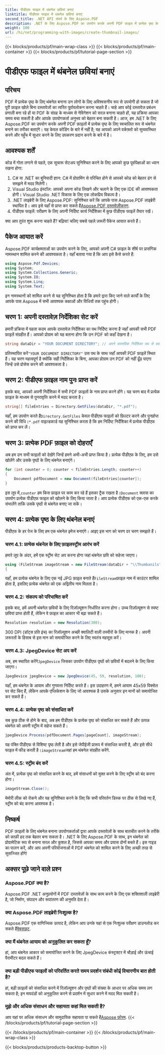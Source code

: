 ```yaml
---
title: पीडीएफ फाइल में थंबनेल छवियां बनाएं
linktitle: पीडीएफ फाइल में थंबनेल छवियां बनाएं
second_title: .NET API संदर्भ के लिए Aspose.PDF
description: .NET के लिए Aspose.PDF का उपयोग करके अपनी PDF फ़ाइल में प्रत्येक पृष्ठ के लिए थंबनेल छवियाँ आसानी से बनाएँ। अपने दस्तावेज़ पूर्वावलोकन अनुभव को बेहतर बनाएँ।
weight: 100
url: /hi/net/programming-with-images/create-thumbnail-images/
---
```


{{< blocks/products/pf/main-wrap-class >}}
{{< blocks/products/pf/main-container >}}
{{< blocks/products/pf/tutorial-page-section >}}

# पीडीएफ फाइल में थंबनेल छवियां बनाएं

## परिचय

PDF में प्रत्येक पृष्ठ के लिए थंबनेल बनाना उन लोगों के लिए अविश्वसनीय रूप से उपयोगी हो सकता है जो पूरी फ़ाइल खोले बिना दस्तावेज़ों का त्वरित पूर्वावलोकन करना चाहते हैं। चाहे आप कोई दस्तावेज़ प्रबंधन प्रणाली बना रहे हों या PDF के संग्रह के माध्यम से नेविगेशन को सरल बनाना चाहते हों, यह प्रक्रिया आपका समय बचा सकती है और आपके उपयोगकर्ता अनुभव को बेहतर बना सकती है। आज, हम .NET के लिए Aspose.PDF का उपयोग करके अपनी PDF फ़ाइलों में प्रत्येक पृष्ठ के लिए स्वचालित रूप से थंबनेल बनाने का तरीका बताएंगे। यह केवल कोडिंग के बारे में नहीं है; यह आपको अपने वर्कफ़्लो को सुव्यवस्थित करने और पहुँच में सुधार करने के लिए उपकरण प्रदान करने के बारे में है।

## आवश्यक शर्तें

कोड में गोता लगाने से पहले, एक सुचारू सेटअप सुनिश्चित करने के लिए आपको कुछ पूर्वापेक्षाओं का ध्यान रखना होगा:

1. C# या .NET का बुनियादी ज्ञान: C# में प्रोग्रामिंग से परिचित होने से आपको कोड को बेहतर ढंग से समझने में मदद मिलेगी।
2. Visual Studio इंस्टॉल: आपको अपना कोड लिखने और चलाने के लिए एक IDE की आवश्यकता होगी। Visual Studio .NET विकास के लिए एक लोकप्रिय विकल्प है।
3. .NET लाइब्रेरी के लिए Aspose.PDF: सुनिश्चित करें कि आपके पास Aspose.PDF लाइब्रेरी स्थापित है। आप इसे यहाँ से प्राप्त कर सकते हैं[Aspose.PDF दस्तावेज़ीकरण](https://reference.aspose.com/pdf/net/).
4. पीडीएफ फाइलें: परीक्षण के लिए अपनी निर्दिष्ट कार्य निर्देशिका में कुछ पीडीएफ फाइलें तैयार रखें।

क्या आप तुरंत शुरू करना चाहते हैं? बढ़िया! चलिए सबसे पहले ज़रूरी पैकेज आयात करते हैं।

## पैकेज आयात करें

Aspose.PDF कार्यक्षमताओं का उपयोग करने के लिए, आपको अपनी C# फ़ाइल के शीर्ष पर प्रासंगिक नामस्थान शामिल करने की आवश्यकता है। यहाँ बताया गया है कि आप इसे कैसे करते हैं:

```csharp
using Aspose.Pdf.Devices;
using System;
using System.Collections.Generic;
using System.IO;
using System.Linq;
using System.Text;
```

इन नामस्थानों को शामिल करने से यह सुनिश्चित होता है कि हमारे द्वारा किए जाने वाले कार्यों के लिए आपके पास Aspose में सभी आवश्यक कक्षाओं और विधियों तक पहुंच होगी।

## चरण 1: अपनी दस्तावेज़ निर्देशिका सेट करें

हमारी प्रक्रिया में पहला कदम आपके दस्तावेज़ निर्देशिका का पथ निर्दिष्ट करना है जहाँ आपकी सभी PDF फ़ाइलें संग्रहीत हैं। आपको प्रोग्राम को यह बताना होगा कि उन PDF को कहाँ देखना है। 

```csharp
string dataDir = "YOUR DOCUMENT DIRECTORY"; // अपने वास्तविक निर्देशिका पथ से बदलें
```

 प्रतिस्थापित करें`"YOUR DOCUMENT DIRECTORY"` उस पथ के साथ जहाँ आपकी PDF फ़ाइलें स्थित हैं। यह चरण महत्वपूर्ण है क्योंकि सही निर्देशिका के बिना, आपका प्रोग्राम उन PDF को नहीं ढूँढ पाएगा जिन्हें उसे प्रोसेस करने की आवश्यकता है।

## चरण 2: पीडीएफ फ़ाइल नाम पुनः प्राप्त करें

इसके बाद, आपको अपनी निर्देशिका में सभी PDF फ़ाइलों के नाम प्राप्त करने होंगे। यह चरण बाद में प्रत्येक फ़ाइल के माध्यम से पुनरावृत्ति करने में मदद करता है। 

```csharp
string[] fileEntries = Directory.GetFiles(dataDir, "*.pdf");
```

 यहाँ, हम उपयोग करते हैं`Directory.GetFiles` केवल पीडीएफ फाइलों को फ़िल्टर करने और पुनर्प्राप्त करने की विधि।`*.pdf` वाइल्डकार्ड यह सुनिश्चित करता है कि हम निर्दिष्ट निर्देशिका में प्रत्येक पीडीएफ को प्राप्त कर लें। 

## चरण 3: प्रत्येक PDF फ़ाइल को दोहराएँ

अब हम उन सभी फाइलों को देखेंगे जिन्हें हमने अभी-अभी प्राप्त किया है। प्रत्येक पीडीएफ के लिए, हम उसे खोलेंगे और उसके पृष्ठों के लिए थंबनेल बनाएंगे। 

```csharp
for (int counter = 0; counter < fileEntries.Length; counter++)
{
    Document pdfDocument = new Document(fileEntries[counter]);
}
```

 इस लूप में,`counter` हम किस फ़ाइल पर काम कर रहे हैं इसका ट्रैक रखता है।`Document` क्लास का उपयोग प्रत्येक पीडीएफ फाइल को खोलने के लिए किया जाता है। आप प्रत्येक पीडीएफ को एक-एक करके संभालेंगे ताकि उसके पृष्ठों से थंबनेल बनाए जा सकें।

## चरण 4: प्रत्येक पृष्ठ के लिए थंबनेल बनाएं

पीडीएफ के हर पेज के लिए हम एक थंबनेल इमेज बनाएंगे। आइए इस भाग को चरण दर चरण समझते हैं।

### चरण 4.1: प्रत्येक थंबनेल के लिए फ़ाइलस्ट्रीम आरंभ करें

हमारे लूप के अंदर, हमें एक स्ट्रीम सेट अप करना होगा जहां थंबनेल छवि को सहेजा जाएगा।

```csharp
using (FileStream imageStream = new FileStream(dataDir + "\\Thumbanils" + counter.ToString() + "_" + pageCount + ".jpg", FileMode.Create))
{
```

 यहाँ, हम प्रत्येक थंबनेल के लिए एक नई JPG फ़ाइल बनाते हैं`FileStream`फ़ाइल नाम में काउंटर शामिल होता है, इसलिए प्रत्येक थंबनेल को एक अद्वितीय नाम मिलता है।

### चरण 4.2: संकल्प को परिभाषित करें

इसके बाद, हमें अपनी थंबनेल छवियों के लिए रिज़ॉल्यूशन निर्धारित करना होगा। उच्च रिज़ॉल्यूशन से स्पष्ट छवियां प्राप्त होती हैं, लेकिन वे फ़ाइल का आकार भी बढ़ा सकते हैं।

```csharp
Resolution resolution = new Resolution(300);
```

300 DPI (डॉट्स प्रति इंच) का रिज़ॉल्यूशन अच्छी क्वालिटी वाली तस्वीरों के लिए मानक है। अपनी ज़रूरतों के हिसाब से इस मान को समायोजित करने के लिए स्वतंत्र महसूस करें।

### चरण 4.3: JpegDevice सेट अप करें

 अब, हम स्थापित करेंगे`JpegDevice` जिसका उपयोग पीडीएफ पृष्ठों को छवियों में बदलने के लिए किया जाएगा।

```csharp
JpegDevice jpegDevice = new JpegDevice(45, 59, resolution, 100);
```

यहाँ, हम थंबनेल के आयाम और गुणवत्ता निर्दिष्ट करते हैं। इस उदाहरण में, हमने आयाम 45x59 पिक्सेल पर सेट किए हैं, लेकिन आपके एप्लिकेशन के लिए जो आवश्यक है उसके अनुसार इन मानों को समायोजित कर सकते हैं।

### चरण 4.4: प्रत्येक पृष्ठ को संसाधित करें

सब कुछ ठीक से होने के बाद, अब हम पीडीएफ के प्रत्येक पृष्ठ को संसाधित कर सकते हैं और उत्पन्न थंबनेल को अपनी स्ट्रीम में सहेज सकते हैं।

```csharp
jpegDevice.Process(pdfDocument.Pages[pageCount], imageStream);
```

 यह पंक्ति पीडीएफ से विशिष्ट पृष्ठ लेती है और इसे जेपीईजी प्रारूप में संसाधित करती है, और इसे सीधे फाइल में फीड करती है।`imageStream`जहां हम थंबनेल संग्रहीत करेंगे.

### चरण 4.5: स्ट्रीम बंद करें

अंत में, प्रत्येक पृष्ठ को संसाधित करने के बाद, हमें संसाधनों को मुक्त करने के लिए स्ट्रीम को बंद करना होगा।

```csharp
imageStream.Close();
```

मेमोरी लीक को रोकने और यह सुनिश्चित करने के लिए कि सभी परिवर्तन डिस्क पर ठीक से लिखे गए हैं, स्ट्रीम को बंद करना आवश्यक है।

## निष्कर्ष

PDF फ़ाइलों के लिए थंबनेल बनाना उपयोगकर्ताओं द्वारा आपके दस्तावेज़ों के साथ बातचीत करने के तरीके को काफ़ी हद तक बेहतर बना सकता है। .NET के लिए Aspose.PDF के साथ, इन थंबनेल को प्रोग्रामेटिक रूप से बनाना सरल और कुशल है, जिससे आपका समय और प्रयास दोनों बचते हैं। इस गाइड का पालन करें, और आप अपनी परियोजनाओं में PDF थंबनेल को शामिल करने के लिए अच्छी तरह से सुसज्जित होंगे!

## अक्सर पूछे जाने वाले प्रश्न

### Aspose.PDF क्या है?  
Aspose.PDF .NET अनुप्रयोगों में PDF दस्तावेज़ों के साथ काम करने के लिए एक शक्तिशाली लाइब्रेरी है, जो निर्माण, संपादन और रूपांतरण की अनुमति देता है।

### क्या Aspose.PDF लाइब्रेरी निःशुल्क है?  
 Aspose.PDF एक वाणिज्यिक उत्पाद है, लेकिन आप उनके यहां से एक निःशुल्क परीक्षण डाउनलोड कर सकते हैं[वेबसाइट](https://releases.aspose.com/).

### क्या मैं थंबनेल आयाम को अनुकूलित कर सकता हूँ?  
हां, आप थंबनेल आकार को समायोजित करने के लिए JpegDevice कंस्ट्रक्टर में चौड़ाई और ऊंचाई पैरामीटर बदल सकते हैं।

### क्या बड़ी पीडीएफ फाइलों को परिवर्तित करते समय प्रदर्शन संबंधी कोई विचारणीय बात होती है?  
हां, बड़ी फ़ाइलों को संसाधित करने में रिज़ॉल्यूशन और पृष्ठों की संख्या के आधार पर अधिक समय लग सकता है; इन मापदंडों को अनुकूलित करने से प्रदर्शन में सुधार करने में मदद मिल सकती है।

### मुझे और अधिक संसाधन और सहायता कहां मिल सकती है?  
 आप यहां पर अधिक संसाधन और सामुदायिक सहायता पा सकते हैं[Aspose फ़ोरम](https://forum.aspose.com/c/pdf/10).
{{< /blocks/products/pf/tutorial-page-section >}}

{{< /blocks/products/pf/main-container >}}
{{< /blocks/products/pf/main-wrap-class >}}

{{< blocks/products/products-backtop-button >}}
